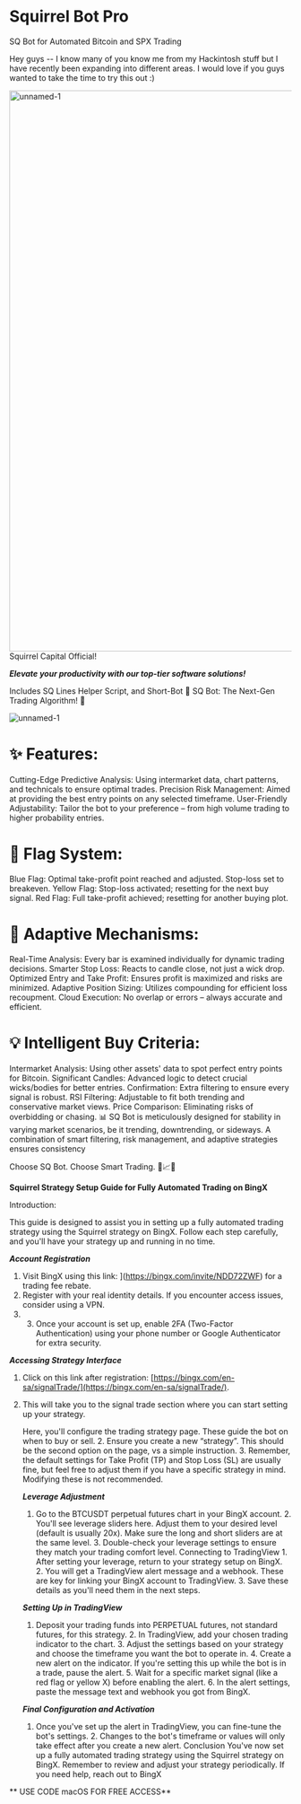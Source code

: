 # Squirrel Bot Pro
SQ Bot for Automated Bitcoin and SPX Trading

Hey guys -- I know many of you know me from my Hackintosh stuff but I have recently been expanding into different areas. I would love if you guys wanted to take the time to try this out :)


 <img width="1000" alt="unnamed-1" src="https://github.com/tlefko/squirrel-bot/assets/42879340/cd963af5-eda9-4549-8cbd-421041fed205"> Squirrel Capital Official!

***Elevate your productivity with our top-tier software solutions!***

Includes SQ Lines Helper Script, and Short-Bot
🚀 SQ Bot: The Next-Gen Trading Algorithm! 🚀

![unnamed-1](https://github.com/tlefko/squirrel-bot/assets/42879340/d7dc7266-88dd-4aab-8fa9-a64c92054ddf)


# ✨ Features:

Cutting-Edge Predictive Analysis: Using intermarket data, chart patterns, and technicals to ensure optimal trades.
Precision Risk Management: Aimed at providing the best entry points on any selected timeframe.
User-Friendly Adjustability: Tailor the bot to your preference – from high volume trading to higher probability entries.

# 🚩 Flag System:

Blue Flag: Optimal take-profit point reached and adjusted. Stop-loss set to breakeven.
Yellow Flag: Stop-loss activated; resetting for the next buy signal.
Red Flag: Full take-profit achieved; resetting for another buying plot.

# 🔧 Adaptive Mechanisms:

Real-Time Analysis: Every bar is examined individually for dynamic trading decisions.
Smarter Stop Loss: Reacts to candle close, not just a wick drop.
Optimized Entry and Take Profit: Ensures profit is maximized and risks are minimized.
Adaptive Position Sizing: Utilizes compounding for efficient loss recoupment.
Cloud Execution: No overlap or errors – always accurate and efficient.

# 💡 Intelligent Buy Criteria:

Intermarket Analysis: Using other assets' data to spot perfect entry points for Bitcoin.
Significant Candles: Advanced logic to detect crucial wicks/bodies for better entries.
Confirmation: Extra filtering to ensure every signal is robust.
RSI Filtering: Adjustable to fit both trending and conservative market views.
Price Comparison: Eliminating risks of overbidding or chasing.
📊 SQ Bot is meticulously designed for stability in varying market scenarios, be it trending, downtrending, or sideways. A combination of smart filtering, risk management, and adaptive strategies ensures consistency

Choose SQ Bot. Choose Smart Trading. 🌟📈🤖

**Squirrel Strategy Setup Guide for Fully Automated Trading on BingX**

Introduction:

  This guide is designed to assist you in setting up a fully automated trading strategy using the Squirrel strategy on BingX. Follow each step carefully, and you'll have your strategy up and running in no time. 
  
  ***Account Registration***
  1. Visit BingX using this link: ](https://bingx.com/invite/NDD72ZWF) for a trading fee rebate. 
  2. Register with your real identity details. If you encounter access issues, consider using a VPN.
  3. 3. Once your account is set up, enable 2FA (Two-Factor Authentication) using your phone number or Google Authenticator for extra security.


  ***Accessing Strategy Interface***
  1. Click on this link after registration: [https://bingx.com/en-sa/signalTrade/](https://bingx.com/en-sa/signalTrade/).
  2. This will take you to the signal trade section where you can start setting up your strategy.
  
     Here, you'll configure the trading strategy page. These guide the bot on when to buy or sell. 2. Ensure you create a new “strategy”. This should be the second option on the page, vs a simple instruction. 3. Remember, the default settings for Take Profit (TP) and Stop Loss (SL) are usually fine, but feel free to adjust them if you have a specific strategy in mind. Modifying these is not recommended.


     ***Leverage Adjustment***
      1. Go to the BTCUSDT perpetual futures chart in your BingX account. 2. You'll see leverage sliders here. Adjust them to your desired level (default is usually 20x). Make sure the long and short sliders are at the same level. 3. Double-check your leverage settings to ensure they match your trading comfort level. Connecting to TradingView 1. After setting your leverage, return to your strategy setup on BingX. 2. You will get a TradingView alert message and a webhook. These are key for linking your BingX account to TradingView. 3. Save these details as you'll need them in the next steps.

     ***Setting Up in TradingView***
      1. Deposit your trading funds into PERPETUAL futures, not standard futures, for this strategy. 2. In TradingView, add your chosen trading indicator to the chart. 3. Adjust the settings based on your strategy and choose the timeframe you want the bot to operate in. 4. Create a new alert on the indicator. If you're setting this up while the bot is in a trade, pause the alert. 5. Wait for a specific market signal (like a red flag or yellow X) before enabling the alert. 6. In the alert settings, paste the message text and webhook you got from BingX.

     ***Final Configuration and Activation***
     1. Once you've set up the alert in TradingView, you can fine-tune the bot's settings. 2. Changes to the bot's timeframe or values will only take effect after you create a new alert. Conclusion You've now set up a fully automated trading strategy using the Squirrel strategy on BingX. Remember to review and adjust your strategy periodically. If you need help, reach out to BingX

** USE CODE macOS FOR FREE ACCESS**
